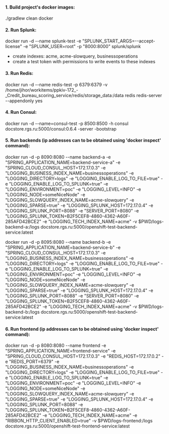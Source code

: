 #### 1. Build project's docker images:
./gradlew clean docker

####  2. Run Splunk:
docker run -d --name splunk-test -e "SPLUNK_START_ARGS=--accept-license" -e "SPLUNK_USER=root" -p "8000:8000" splunk/splunk
+ create indexes: acme, acme-slowquery, businessoperations
+ create a test token with permissions to write events to these indexes

#### 3. Run Redis:
docker run -d --name redis-test -p 6379:6379 -v /home/jihor/workitems/ppkiv-172_-_Credit_bureau_scoring_service/redis/storage_data:/data redis redis-server --appendonly yes

#### 4. Run Consul:
docker run -d --name=consul-test -p 8500:8500 -h consul docstore.rgs.ru:5000/consul:0.6.4 -server -bootstrap

#### 5. Run backends (ip addresses can to be obtained using 'docker inspect' command):

docker run -d -p 8090:8080 --name backend-a -e "SPRING_APPLICATION_NAME=backend-service-a" -e "SPRING_CLOUD_CONSUL_HOST=172.17.0.3" -e "LOGGING_BUSINESS_INDEX_NAME=businessoperations" -e "LOGGING_DIRECTORY=logs" -e "LOGGING_ENABLE_LOG_TO_FILE=true" -e "LOGGING_ENABLE_LOG_TO_SPLUNK=true" -e "LOGGING_ENVIRONMENT=poc" -e "LOGGING_LEVEL=INFO" -e "LOGGING_NODE=someNiceNode" -e "LOGGING_SLOWQUERY_INDEX_NAME=acme-slowquery" -e "LOGGING_SPARSE=true" -e "LOGGING_SPLUNK_HOST=172.17.0.4" -e "LOGGING_SPLUNK_PORT=8088" -e "SERVER_PORT=8080" -e "LOGGING_SPLUNK_TOKEN=B2F5CEF8-4860-4362-A60F-285AFD42BCE2" -e "LOGGING_TECH_INDEX_NAME=acme" -v $PWD/logs-backend-a:/logs docstore.rgs.ru:5000/openshift-test-backend-service:latest

docker run -d -p 8095:8080 --name backend-b -e "SPRING_APPLICATION_NAME=backend-service-b" -e "SPRING_CLOUD_CONSUL_HOST=172.17.0.3" -e "LOGGING_BUSINESS_INDEX_NAME=businessoperations" -e "LOGGING_DIRECTORY=logs" -e "LOGGING_ENABLE_LOG_TO_FILE=true" -e "LOGGING_ENABLE_LOG_TO_SPLUNK=true" -e "LOGGING_ENVIRONMENT=poc" -e "LOGGING_LEVEL=INFO" -e "LOGGING_NODE=someNiceNode" -e "LOGGING_SLOWQUERY_INDEX_NAME=acme-slowquery" -e "LOGGING_SPARSE=true" -e "LOGGING_SPLUNK_HOST=172.17.0.4" -e "LOGGING_SPLUNK_PORT=8088" -e "SERVER_PORT=8080" -e "LOGGING_SPLUNK_TOKEN=B2F5CEF8-4860-4362-A60F-285AFD42BCE2" -e "LOGGING_TECH_INDEX_NAME=acme" -v $PWD/logs-backend-b:/logs docstore.rgs.ru:5000/openshift-test-backend-service:latest

#### 6. Run frontend (ip addresses can to be obtained using 'docker inspect' command):

docker run -d -p 8080:8080 --name frontend -e "SPRING_APPLICATION_NAME=frontend-service" -e "SPRING_CLOUD_CONSUL_HOST=172.17.0.3" -e "REDIS_HOST=172.17.0.2" -e "REDIS_PORT=6379" -e "LOGGING_BUSINESS_INDEX_NAME=businessoperations" -e "LOGGING_DIRECTORY=logs" -e "LOGGING_ENABLE_LOG_TO_FILE=true" -e "LOGGING_ENABLE_LOG_TO_SPLUNK=true" -e "LOGGING_ENVIRONMENT=poc" -e "LOGGING_LEVEL=INFO" -e "LOGGING_NODE=someNiceNode" -e "LOGGING_SLOWQUERY_INDEX_NAME=acme-slowquery" -e "LOGGING_SPARSE=true" -e "LOGGING_SPLUNK_HOST=172.17.0.4" -e "LOGGING_SPLUNK_PORT=8088" -e "LOGGING_SPLUNK_TOKEN=B2F5CEF8-4860-4362-A60F-285AFD42BCE2" -e "LOGGING_TECH_INDEX_NAME=acme" -e "RIBBON_HTTP_CLIENT_ENABLED=true" -v $PWD/logs-frontend:/logs docstore.rgs.ru:5000/openshift-test-frontend-service:latest